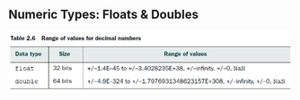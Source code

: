 <h2>Numeric Types: Floats &amp; Doubles</h2>

<p><img src="images/primitive-values-float-double.PNG"></p>
